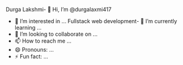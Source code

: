 Durga Lakshmi- 👋 Hi, I’m @durgalaxmi417
- 👀 I’m interested in ...
Fullstack web development- 🌱 I’m currently learning ...
- 💞️ I’m looking to collaborate on ...
- 📫 How to reach me ...
- 😄 Pronouns: ...
- ⚡ Fun fact: ...

<!---
durgalaxmi417/durgalaxmi417 is a ✨ special ✨ repository because its `README.md` (this file) appears on your GitHub profile.
You can click the Preview link to take a look at your changes.
--->
